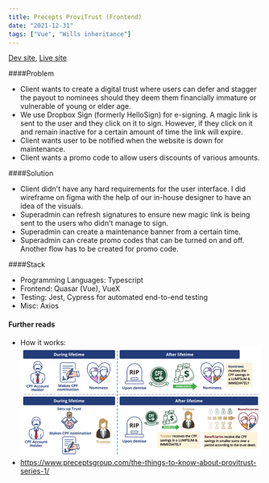 ```yaml
---
title: Precepts ProviTrust (Frontend)
date: "2021-12-31"
tags: ["Vue", "Wills inheritance"]
---
```


[Dev site](https://precepts.wen-pl.com/dev/), [Live site](https://app.provitrust.com/live/)

####Problem
- Client wants to create a digital trust where users can defer and stagger the payout to nominees should they deem them financially immature or vulnerable of young or elder age. 
- We use Dropbox Sign (formerly HelloSign) for e-signing. A magic link is sent to the user and they click on it to sign. However, if they click on it and remain inactive for a certain amount of time the link will expire. 
- Client wants user to be notified when the website is down for maintenance. 
- Client wants a promo code to allow users discounts of various amounts.

####Solution
- Client didn't have any hard requirements for the user interface. I did wireframe on figma with the help of our in-house designer to have an idea of the visuals.
- Superadmin can refresh signatures to ensure new magic link is being sent to the users who didn't manage to sign.
- Superadmin can create a maintenance banner from a certain time.
- Superadmin can create promo codes that can be turned on and off. Another flow has to be created for promo code.

####Stack
- Programming Languages: Typescript
- Frontend: Quasar (Vue), VueX
- Testing: Jest, Cypress for automated end-to-end testing
- Misc: Axios

#### Further reads
- How it works: ![How Provitrust works](../assets/provitrust-example.png)
- https://www.preceptsgroup.com/the-things-to-know-about-provitrust-series-1/
